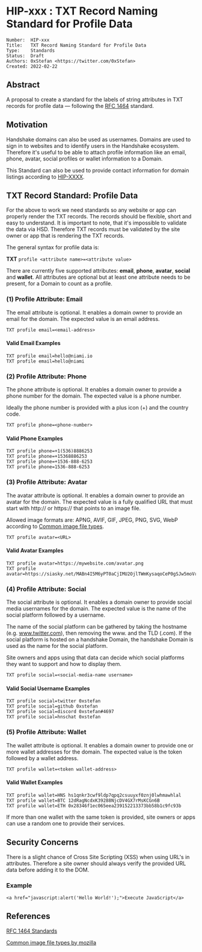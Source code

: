 # HIP-xxx : TXT Record Naming Standard for Profile Data

```
Number:  HIP-xxx
Title:   TXT Record Naming Standard for Profile Data
Type:    Standards
Status:  Draft
Authors: 0xStefan <https://twitter.com/0xStefan>
Created: 2022-02-22
```

## Abstract

A proposal to create a standard for the labels of string attributes in TXT records for profile data — following the [RFC 1464](https://datatracker.ietf.org/doc/html/rfc1464) standard.

## Motivation

Handshake domains can also be used as usernames. Domains are used to sign in to websites and to identify users in the Handshake ecosystem. Therefore it's useful to be able to attach profile information like an email, phone, avatar, social profiles or wallet information to a Domain.

This Standard can also be used to provide contact information for domain listings according to [HIP-XXXX](https://github.com/handshake-org/HIPs/pull/46/files/18bed187abbbcf2846f4fea78df1f7f8f1348608?short_path=1d2937e#diff-1d2937eacaeeb0fe53fcad8e70f406714fb6359c5fef0f47b1aef97e1cdfcbed).

## TXT Record Standard: Profile Data

For the above to work we need standards so any website or app can properly render the TXT records. The records should be flexible, short and easy to understand. It is important to note, that it's impossible to validate the data via HSD. Therefore TXT records must be validated by the site owner or app that is rendering the TXT records.

The general syntax for profile data is:

**TXT** `profile <attribute name>=<attribute value>`

There are currently five supported attributes: **email**, **phone**, **avatar**, **social** and **wallet**. All attributes are optional but at least one attribute needs to be present, for a Domain to count as a profile.

### (1) Profile Attribute: Email

The email attribute is optional. It enables a domain owner to provide an email for the domain. The expected value is an email address.

```
TXT profile email=<email-address>
```

#### Valid Email Examples

```
TXT profile email=hello@niami.io
TXT profile email=hello@niami
```

### (2) Profile Attribute: Phone

The phone attribute is optional. It enables a domain owner to provide a phone number for the domain. The expected value is a phone number.

Ideally the phone number is provided with a plus icon (+) and the country code.

```
TXT profile phone=<phone-number>
```

#### Valid Phone Examples

```
TXT profile phone=+1(536)8886253
TXT profile phone=+15368886253
TXT profile phone=+1536-888-6253
TXT profile phone=1536-888-6253
```

### (3) Profile Attribute: Avatar

The avatar attribute is optional. It enables a domain owner to provide an avatar for the domain. The expected value is a fully qualified URL that must start with http:// or https:// that points to an image file.

Allowed image formats are: APNG, AVIF, GIF, JPEG, PNG, SVG, WebP according to [Common image file types](https://developer.mozilla.org/en-US/docs/Web/Media/Formats/Image_types).

```
TXT profile avatar=<URL>
```

#### Valid Avatar Examples

```
TXT profile avatar=https://mywebsite.com/avatar.png
TXT profile avatar=https://siasky.net/MABn4I5M6yPT0aCjIMU2OjlTWmKysaqoCeP0gSJw5moVrg
```

### (4) Profile Attribute: Social

The social attribute is optional. It enables a domain owner to provide social media usernames for the domain. The expected value is the name of the social platform followed by a username.

The name of the social platform can be gathered by taking the hostname (e.g. www.twitter.com), then removing the www. and the TLD (.com). If the social platform is hosted on a handshake Domain, the handshake Domain is used as the name for the social platform.

Site owners and apps using that data can decide which social platforms they want to support and how to display them.

```
TXT profile social=<social-media-name username>
```

#### Valid Social Username Examples

```
TXT profile social=twitter 0xstefan
TXT profile social=github 0xstefan
TXT profile social=discord 0xstefan#4697
TXT profile social=hnschat 0xstefan
```

### (5) Profile Attribute: Wallet

The wallet attribute is optional. It enables a domain owner to provide one or more wallet addresses for the domain. The expected value is the token followed by a wallet address.

```
TXT profile wallet=<token wallet-address>
```

#### Valid Wallet Examples

```
TXT profile wallet=HNS hs1qnkr3cwf9ldp7qpq2csuuyxf0znj0lwhmawhlal
TXT profile wallet=BTC 12dRagNcdxK39288NjcDV4GX7rMsKCGn6B
TXT profile wallet=ETH 0x28346f1ec065eea239152213373bb58b1c9fc93b
```

If more than one wallet with the same token is provided, site owners or apps can use a random one to provide their services.

## Security Concerns

There is a slight chance of Cross Site Scripting (XSS) when using URL's in attributes. Therefore a site owner should always verify the provided URL data before adding it to the DOM.

### Example

`<a href="javascript:alert('Hello World!');">Execute JavaScript</a>`

## References

[RFC 1464 Standards](https://datatracker.ietf.org/doc/html/rfc1464)

[Common image file types by mozilla](https://developer.mozilla.org/en-US/docs/Web/Media/Formats/Image_types)
